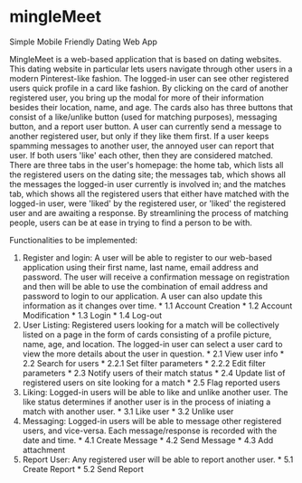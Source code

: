 # mingleMeet
Simple Mobile Friendly Dating Web App

MingleMeet is a web-based application that is based on dating websites. This dating website in particular lets users navigate through other users in a modern Pinterest-like fashion. The logged-in user can see other registered users quick profile in a card like fashion. By clicking on the card of another registered user, you bring up the modal for more of their information besides their location, name, and age. The cards also has three buttons that consist of a like/unlike button (used for matching purposes), messaging button, and a report user button. A user can currently send a message to another registered user, but only if they like them first. If a user keeps spamming messages to another user, the annoyed user can report that user. If both users 'like' each other, then they are considered matched.
There are three tabs in the user's homepage: the home tab, which lists all the registered users on the dating site; the messages tab, which shows all the messages the logged-in user currently is involved in; and the matches tab, which shows all the registered users that either have matched with the logged-in user, were 'liked' by the registered user, or 'liked' the registered user and are awaiting a response. By streamlining the process of matching people, users can be at ease in trying to find a person to be with.

Functionalities to be implemented:

1. Register and login: A user will be able to register to our web-based application using their first name, last name, email address and password. The user will receive a confirmation message on registration and then will be able to use the combination of email address and password to login to our application. A user can also update this information as it changes over time.
       * 1.1 Account Creation
       * 1.2 Account Modification
       * 1.3 Login
       * 1.4 Log-out
2. User Listing: Registered users looking for a match will be collectively listed on a page in the form of cards consisting of a profile picture, name, age, and location. The logged-in user can select a user card to view the more details about the user in question.
       * 2.1 View user info
       * 2.2 Search for users
              * 2.2.1 Set filter parameters
              * 2.2.2 Edit filter parameters
       * 2.3 Notify users of their match status
       * 2.4 Update list of registered users on site looking for a match
       * 2.5 Flag reported users
3. Liking: Logged-in users will be able to like and unlike another user. The like status determines if another user is in the process of iniating a match with another user.
       * 3.1 Like user
       * 3.2 Unlike user
4. Messaging: Logged-in users will be able to message other registered users, and vice-versa. Each message/response is recorded with the date and time.
       * 4.1 Create Message
       * 4.2 Send Message
       * 4.3 Add attachment
5. Report User: Any registered user will be able to report another user.
       * 5.1 Create Report
       * 5.2 Send Report
